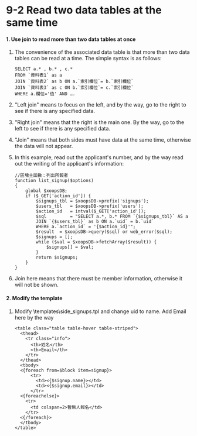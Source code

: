 # 9-2 Read two data tables at the same time

#### 1. Use join to read more than two data tables at once

1. The convenience of the associated data table is that more than two data tables can be read at a time. The simple syntax is as follows:

   ```text
   SELECT a.* , b.* , c.*
   FROM `資料表1` as a
   JOIN `資料表2` as b ON a.`索引欄位`= b.`索引欄位`
   JOIN `資料表3` as c ON b.`索引欄位`= c.`索引欄位`
   WHERE a.欄位='值' AND ….
   ```

2. "Left join" means to focus on the left, and by the way, go to the right to see if there is any specified data.
3. "Right join" means that the right is the main one. By the way, go to the left to see if there is any specified data.
4. "Join" means that both sides must have data at the same time, otherwise the data will not appear.
5. In this example, read out the applicant's number, and by the way read out the writing of the applicant's information:

   ```text
   //區塊主函數：列出所報者
   function list_signup($options)
   {
       global $xoopsDB;
       if ($_GET['action_id']) {
           $signups_tbl = $xoopsDB->prefix('signups');
           $users_tbl   = $xoopsDB->prefix('users');
           $action_id   = intval($_GET['action_id']);
           $sql         = "SELECT a.*, b.* FROM `{$signups_tbl}` AS a
           JOIN `{$users_tbl}` as b ON a.`uid` = b.`uid`
           WHERE a.`action_id` = '{$action_id}'";
           $result  = $xoopsDB->query($sql) or web_error($sql);
           $signups = [];
           while ($val = $xoopsDB->fetchArray($result)) {
               $signups[] = $val;
           }
           return $signups;
       }
   }
   ```

6. Join here means that there must be member information, otherwise it will not be shown.

#### 2. Modify the template

1. Modify \templates\side\_signups.tpl and change uid to name. Add Email here by the way

   ```text
   <table class="table table-hover table-striped">
     <thead>
       <tr class="info">
         <th>姓名</th>
         <th>Email</th>
       </tr>
     </thead>
     <tbody>
     <{foreach from=$block item=signup}>
         <tr>
           <td><{$signup.name}></td>
           <td><{$signup.email}></td>
         </tr>
     <{foreachelse}>
       <tr>
         <td colspan=2>暫無人報名</td>
       </tr>
     <{/foreach}>
     </tbody>
   </table>
   ```

